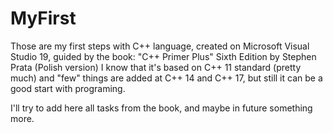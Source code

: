 # MyFirst
Those are my first steps with C++ language, created on Microsoft Visual Studio 19, guided by the book: "C++ Primer Plus" Sixth Edition by Stephen Prata (Polish version) 
I know that it's based on C++ 11 standard (pretty much) and "few" things are added at C++ 14 and C++ 17, but still it can be a good start with programing.

I'll try to add here all tasks from the book, and maybe in future something more.
